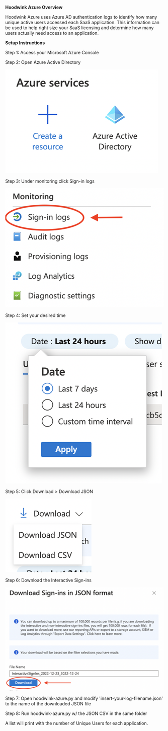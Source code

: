 **Hoodwink Azure Overview**

Hoodwink Azure uses Azure AD authentication logs to identify how many unique active users accessed each SaaS application. This information can be used to help right size your SaaS licensing and determine how many users actually need access to an application. 

**Setup Instructions**

Step 1: Access your Microsoft Azure Console

Step 2: Open Azure Active Directory

![Azure AD](https://github.com/patrickmgarrity/hoodwink/blob/main/Azure/readme-images/azure-ad.png)

Step 3: Under monitoring click Sign-in logs

![Azure AD Sign-in Logs](https://github.com/patrickmgarrity/hoodwink/blob/main/Azure/readme-images/azure-ad-sign-in-logs.png)

Step 4: Set your desired time

![Azure AD Date](https://github.com/patrickmgarrity/hoodwink/blob/main/Azure/readme-images/azure-ad-sign-in-logs-date.png)

Step 5: Click Download > Download JSON

![Download JSON](https://github.com/patrickmgarrity/hoodwink/blob/main/Azure/readme-images/azure-ad-download-json.png)

Step 6: Download the Interactive Sign-ins

![Download JSON](https://github.com/patrickmgarrity/hoodwink/blob/main/Azure/readme-images/azure-ad-interactive-signins.png)

Step 7: Open hoodwink-azure.py and modify 'insert-your-log-filename.json' to the name of the downloaded JSON file 

Step 8: Run hoodwink-azure.py w/ the JSON CSV in the same folder

A list will print with the number of Unique Users for each application.
